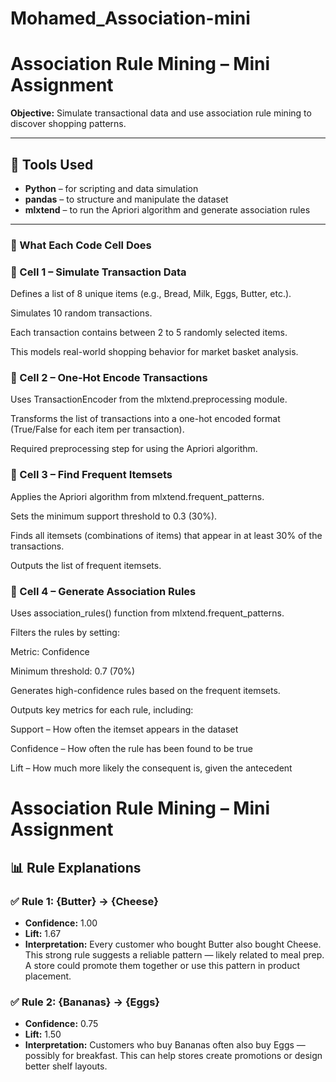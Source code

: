 # Mohamed_Association-mini

# Association Rule Mining – Mini Assignment

**Objective:** Simulate transactional data and use association rule mining to discover shopping patterns.

---

## 🧰 Tools Used

- **Python** – for scripting and data simulation
- **pandas** – to structure and manipulate the dataset
- **mlxtend** – to run the Apriori algorithm and generate association rules

---

### 📜 What Each Code Cell Does
### 📌 Cell 1 – Simulate Transaction Data
Defines a list of 8 unique items (e.g., Bread, Milk, Eggs, Butter, etc.).

Simulates 10 random transactions.

Each transaction contains between 2 to 5 randomly selected items.

This models real-world shopping behavior for market basket analysis.

### 📌 Cell 2 – One-Hot Encode Transactions
Uses TransactionEncoder from the mlxtend.preprocessing module.

Transforms the list of transactions into a one-hot encoded format (True/False for each item per transaction).

Required preprocessing step for using the Apriori algorithm.

### 📌 Cell 3 – Find Frequent Itemsets
Applies the Apriori algorithm from mlxtend.frequent_patterns.

Sets the minimum support threshold to 0.3 (30%).

Finds all itemsets (combinations of items) that appear in at least 30% of the transactions.

Outputs the list of frequent itemsets.

### 📌 Cell 4 – Generate Association Rules
Uses association_rules() function from mlxtend.frequent_patterns.

Filters the rules by setting:

Metric: Confidence

Minimum threshold: 0.7 (70%)

Generates high-confidence rules based on the frequent itemsets.

Outputs key metrics for each rule, including:

Support – How often the itemset appears in the dataset

Confidence – How often the rule has been found to be true

Lift – How much more likely the consequent is, given the antecedent

# Association Rule Mining – Mini Assignment

## 📊 Rule Explanations

### ✅ Rule 1: {Butter} → {Cheese}
- **Confidence:** 1.00
- **Lift:** 1.67
- **Interpretation:** Every customer who bought Butter also bought Cheese. This strong rule suggests a reliable pattern — likely related to meal prep. A store could promote them together or use this pattern in product placement.

### ✅ Rule 2: {Bananas} → {Eggs}
- **Confidence:** 0.75
- **Lift:** 1.50
- **Interpretation:** Customers who buy Bananas often also buy Eggs — possibly for breakfast. This can help stores create promotions or design better shelf layouts.
